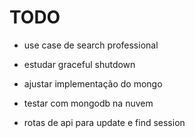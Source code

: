 # TODO

- use case de search professional


- estudar graceful shutdown
- ajustar implementação do mongo
- testar com mongodb na nuvem
- rotas de api para update e find session